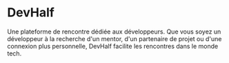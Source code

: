 # DevHalf
Une plateforme de rencontre dédiée aux développeurs. Que vous soyez un développeur à la recherche d'un mentor, d'un partenaire de projet ou d'une connexion plus personnelle, DevHalf facilite les rencontres dans le monde tech.

